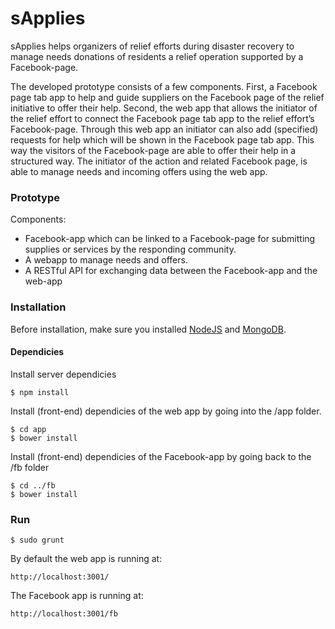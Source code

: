 # sApplies

sApplies helps organizers of relief efforts during disaster recovery to manage needs donations of residents a relief operation supported by a Facebook-page.

The developed prototype consists of a few components. First, a Facebook page tab app to help and guide suppliers on the Facebook page of the relief initiative to offer their help. Second, the web app that allows the initiator of the relief effort to connect the Facebook page tab app to the relief effort’s Facebook-page. Through this web app an initiator can also add (specified) requests for help which will be shown in the Facebook page tab app.
This way the visitors of the Facebook-page are able to offer their help in a structured way. The initiator of the action and related Facebook page, is able to manage needs and incoming offers using the web app.

### Prototype

Components:

* Facebook-app which can be linked to a Facebook-page for submitting supplies or services by the responding community.
* A webapp to manage needs and offers.
* A RESTful API for exchanging data between the Facebook-app and the web-app

### Installation

Before installation, make sure you installed [NodeJS](http://nodejs.org/) and [MongoDB](http://www.mongodb.com/).

#### Dependicies

Install server dependicies
```
$ npm install
```

Install (front-end) dependicies of the web app by going into the /app folder.
```
$ cd app
$ bower install
```

Install (front-end) dependicies of the Facebook-app by going back to the /fb folder

```
$ cd ../fb
$ bower install
```

### Run

```
$ sudo grunt
```

By default the web app is running at:
```
http://localhost:3001/
```

The Facebook app is running at:
```
http://localhost:3001/fb
```